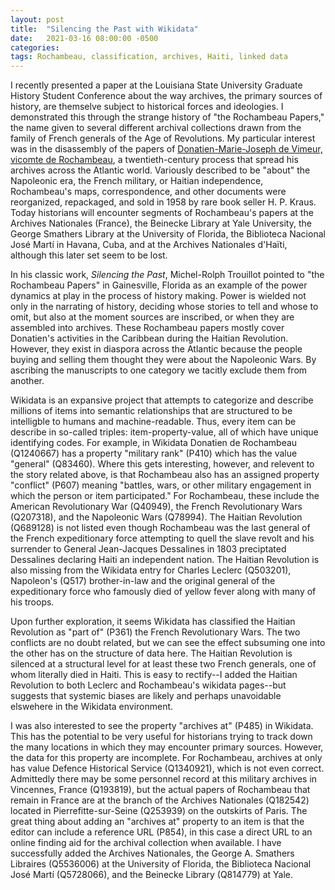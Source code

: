 ```yaml
---
layout: post
title:  "Silencing the Past with Wikidata"
date:   2021-03-16 08:00:00 -0500
categories:
tags: Rochambeau, classification, archives, Haiti, linked data
---
```


I recently presented a paper at the Louisiana State University Graduate History Student Conference about the way archives, the primary sources of history, are themselve subject to historical forces and ideologies. I demonstrated this through the strange history of "the Rochambeau Papers," the name given to several different archival collections drawn from the family of French generals of the Age of Revolutions. My particular interest was in the disassembly of the papers of [Donatien-Marie-Joseph de Vimeur, vicomte de Rochambeau](https://en.wikipedia.org/wiki/Donatien-Marie-Joseph_de_Vimeur,_vicomte_de_Rochambeau), a twentieth-century process that spread his archives across the Atlantic world. Variously described to be "about" the Napoleonic era, the French military, or Haitian independence, Rochambeau's maps, correspondence, and other documents were reorganized, repackaged, and sold in 1958 by rare book seller H. P. Kraus. Today historians will encounter segments of Rochambeau's papers at the Archives Nationales (France), the Beinecke Library at Yale University, the George Smathers Library at the University of Florida, the Biblioteca Nacional José Martí in Havana, Cuba, and at the Archives Nationales d'Haïti, although this later set seem to be lost.

In his classic work, *Silencing the Past*, Michel-Rolph Trouillot pointed to "the Rochambeau Papers" in Gainesville, Florida as an example of the power dynamics at play in the process of history making. Power is wielded not only in the narrating of history, deciding whose stories to tell and whose to omit, but also at the moment sources are inscribed, or when they are assembled into archives. These Rochambeau papers mostly cover Donatien's activities in the Caribbean during the Haitian Revolution. However, they exist in diaspora across the Atlantic because the people buying and selling them thought they were about the Napoleonic Wars. By ascribing the manuscripts to one category we tacitly exclude them from another. 

Wikidata is an expansive project that attempts to categorize and describe millions of items into semantic relationships that are structured to be intelligble to humans and machine-readable. Thus, every item can be describe in so-called triples: item-property-value, all of which have unique identifying codes. For example, in Wikidata Donatien de Rochambeau (Q1240667) has a property "military rank" (P410) which has the value "general" (Q83460). Where this gets interesting, however, and relevent to the story related above, is that Rochambeau also has an assigned property "conflict" (P607) meaning  "battles, wars, or other military engagement in which the person or item participated." For Rochambeau, these include the American Revolutionary War (Q40949), the French Revolutionary Wars (Q207318), and the Napoleonic Wars (Q78994). The Haitian Revolution (Q689128) is not listed even though Rochambeau was the last general of the French expeditionary force attempting to quell the slave revolt and his surrender to General Jean-Jacques Dessalines in 1803 preciptated Dessalines declaring Haiti an independent nation. The Haitian Revolution is also missing from the Wikidata entry for Charles Leclerc (Q503201), Napoleon's (Q517) brother-in-law and the original general of the expeditionary force who famously died of yellow fever along with many of his troops.

Upon further exploration, it seems Wikidata has classified the Haitian Revolution as "part of" (P361) the French Revolutionary Wars. The two conflicts are no doubt related, but we can see the effect subsuming one into the other has on the structure of data here. The Haitian Revolution is silenced at a structural level for at least these two French generals, one of whom literally died in Haiti. This is easy to rectify--I added the Haitian Revolution to both Leclerc and Rochambeau's wikidata pages--but suggests that systemic biases are likely and perhaps unavoidable elswehere in the Wikidata environment.

I was also interested to see the property "archives at" (P485) in Wikidata. This has the potential to be very useful for historians trying to track down the many locations in which they may encounter primary sources. However, the data for this property are incomplete. For Rochambeau, archives at only has value Defence Historical Service (Q1340921), which is not even correct. Admittedly there may be some personnel record at this military archives in Vincennes, France (Q193819), but the actual papers of Rochambeau that remain in France are at the branch of the Archives Nationales (Q182542) located in Pierrefitte-sur-Seine (Q253939) on the outskirts of Paris. The great thing about adding an "archives at" property to an item is that the editor can include a reference URL (P854), in this case a direct URL to an online finding aid for the archival collection when available. I have successfully added the Archives Nationales, the George A. Smathers Libraires (Q5536006) at the University of Florida, the Biblioteca Nacional José Martí (Q5728066), and the Beinecke Library (Q814779) at Yale. 